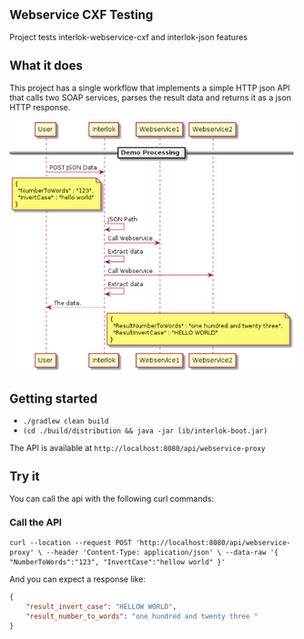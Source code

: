 ## Webservice CXF Testing

Project tests interlok-webservice-cxf and interlok-json features

## What it does

This project has a single workflow that implements a simple HTTP json API that calls two SOAP services, parses the result data and returns it as a json HTTP response.

![Webservice CXF Diagram](/webservice-cxf-diagram.png "Webservice CXF Diagram")

## Getting started

* `./gradlew clean build`
* `(cd ./build/distribution && java -jar lib/interlok-boot.jar)`

The API is available at `http://localhost:8080/api/webservice-proxy`

## Try it

You can call the api with the following curl commands:

### Call the API

`curl --location --request POST 'http://localhost:8080/api/webservice-proxy' \
--header 'Content-Type: application/json' \
--data-raw '{
    "NumberToWords":"123",
    "InvertCase":"hellow world"
}'`

And you can expect a response like:

```json
{
    "result_invert_case": "HELLOW WORLD",
    "result_number_to_words": "one hundred and twenty three "
}
```
